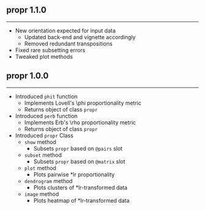 ## propr 1.1.0
---------------------
* New orientation expected for input data
  * Updated back-end and vignette accordingly
  * Removed redundant transpositions
* Fixed rare subsetting errors
* Tweaked plot methods

## propr 1.0.0
---------------------
* Introduced `phit` function
  * Implements Lovell's \phi proportionality metric
  * Returns object of class `propr`
* Introduced `perb` function
  * Implements Erb's \rho proportionality metric
  * Returns object of class `propr`
* Introduced `propr` Class
  * `show` method
    * Subsets `propr` based on `@pairs` slot
  * `subset` method
    * Subsets `propr` based on `@matrix` slot
  * `plot` method
    * Plots pairwise *lr proportionality
  * `dendrogram` method
    * Plots clusters of *lr-transformed data
  * `image` method
    * Plots heatmap of *lr-transformed data
